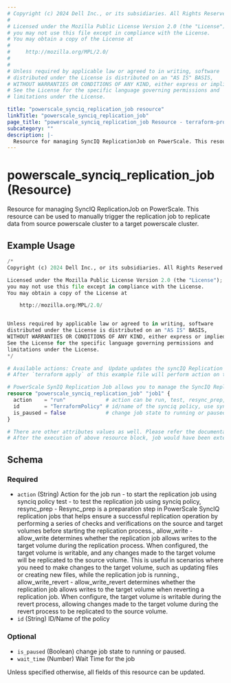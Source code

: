 ```yaml
---
# Copyright (c) 2024 Dell Inc., or its subsidiaries. All Rights Reserved.
#
# Licensed under the Mozilla Public License Version 2.0 (the "License");
# you may not use this file except in compliance with the License.
# You may obtain a copy of the License at
#
#     http://mozilla.org/MPL/2.0/
#
#
# Unless required by applicable law or agreed to in writing, software
# distributed under the License is distributed on an "AS IS" BASIS,
# WITHOUT WARRANTIES OR CONDITIONS OF ANY KIND, either express or implied.
# See the License for the specific language governing permissions and
# limitations under the License.

title: "powerscale_synciq_replication_job resource"
linkTitle: "powerscale_synciq_replication_job"
page_title: "powerscale_synciq_replication_job Resource - terraform-provider-powerscale"
subcategory: ""
description: |-
  Resource for managing SyncIQ ReplicationJob on PowerScale. This resource can be used to manually trigger the replication job to replicate data from source powerscale cluster to a target powerscale cluster.
---
```


# powerscale_synciq_replication_job (Resource)

Resource for managing SyncIQ ReplicationJob on PowerScale. This resource can be used to manually trigger the replication job to replicate data from source powerscale cluster to a target powerscale cluster.


## Example Usage

```terraform
/*
Copyright (c) 2024 Dell Inc., or its subsidiaries. All Rights Reserved.

Licensed under the Mozilla Public License Version 2.0 (the "License");
you may not use this file except in compliance with the License.
You may obtain a copy of the License at

    http://mozilla.org/MPL/2.0/


Unless required by applicable law or agreed to in writing, software
distributed under the License is distributed on an "AS IS" BASIS,
WITHOUT WARRANTIES OR CONDITIONS OF ANY KIND, either express or implied.
See the License for the specific language governing permissions and
limitations under the License.
*/

# Available actions: Create and  Update updates the syncIQ Replication Job. Delete will delete job and clear the state file. 
# After `terraform apply` of this example file will perform action on the synciq replicaiton job according to the attributes set in the config

# PowerScale SynIQ Replication Job allows you to manage the SyncIQ Replication Jobs on the Powerscale array
resource "powerscale_synciq_replication_job" "job1" {
  action    = "run"             # action can be run, test, resync_prep, allow_write or allow_write_revert
  id        = "TerraformPolicy" # id/name of the synciq policy, use synciq policy resource to create policy.
  is_paused = false             # change job state to running or paused.
}

# There are other attributes values as well. Please refer the documentation.
# After the execution of above resource block, job would have been extecuted/updated on the PowerScale array. For more information, Please check the terraform state file.
```

<!-- schema generated by tfplugindocs -->
## Schema

### Required

- `action` (String) Action for the job 
				 run - to start the replication job using synciq policy
				 test - to test the replication job using synciq policy, 
				 resync_prep - Resync_prep is a preparation step in PowerScale SyncIQ replication jobs that helps ensure a successful replication operation by performing a series of checks and verifications on the source and target volumes before starting the replication process., 
				 allow_write - allow_write determines whether the replication job allows writes to the target volume during the replication process. When configured, the target volume is writable, and any changes made to the target volume will be replicated to the source volume. This is useful in scenarios where you need to make changes to the target volume, such as updating files or creating new files, while the replication job is running.,
				 allow_write_revert - allow_write_revert determines whether the replication job allows writes to the target volume when reverting a replication job. When configure, the target volume is writable during the revert process, allowing changes made to the target volume during the revert process to be replicated to the source volume.
- `id` (String) ID/Name of the policy

### Optional

- `is_paused` (Boolean) change job state to running or paused.
- `wait_time` (Number) Wait Time for the job

Unless specified otherwise, all fields of this resource can be updated.

